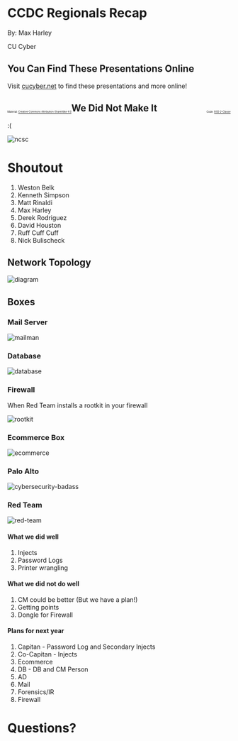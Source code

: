 # CCDC Regionals Recap

By: Max Harley

CU Cyber


## You Can Find These Presentations Online

Visit [cucyber.net](https://cucyber.net/) to find these presentations and more online!

<span style="padding-top: 6em; font-size: 0.4em; float: left;">Material: <a href="https://tldrlegal.com/license/creative-commons-attribution-sharealike-4.0-international-(cc-by-sa-4.0)">Creative Commons Attribution-ShareAlike 4.0</a></span><span style="padding-top: 6em; font-size: 0.4em; float: right;">Code: <a href="https://tldrlegal.com/license/bsd-2-clause-license-(freebsd)">BSD 2-Clause</a></span>



## We Did Not Make It

:(



![ncsc](sales-competition.jpg)




# Shoutout

1. Weston Belk
2. Kenneth Simpson
3. Matt Rinaldi
4. Max Harley
5. Derek Rodriguez
6. David Houston
7. Ruff Cuff Cuff
8. Nick Bulischeck



## Network Topology


![diagram](diagram.png) <!-- .element height="100%" -->



## Boxes


### Mail Server

![mailman](mailman-small.png) <!-- .element height="100%" -->


### Database

![database](database.png) <!-- .element height="100%" -->


### Firewall

When Red Team installs a rootkit in your firewall

![rootkit](rootkit.png) <!-- .element height="100%" -->


### Ecommerce Box

![ecommerce](ecom.png) <!-- .element height="100%" -->


### Palo Alto

![cybersecurity-badass](cybersecurity-badass.png) <!-- .element height="100%" -->


### Red Team

![red-team](red-team.jpg) <!-- .element height="100%" -->



#### What we did well

1. Injects
2. Password Logs
3. Printer wrangling


#### What we did not do well

1. CM could be better (But we have a plan!)
2. Getting points
3. Dongle for Firewall


#### Plans for next year

1. Capitan - Password Log and Secondary Injects
2. Co-Capitan - Injects
3. Ecommerce
4. DB - DB and CM Person
5. AD
6. Mail
7. Forensics/IR
8. Firewall


# Questions?
